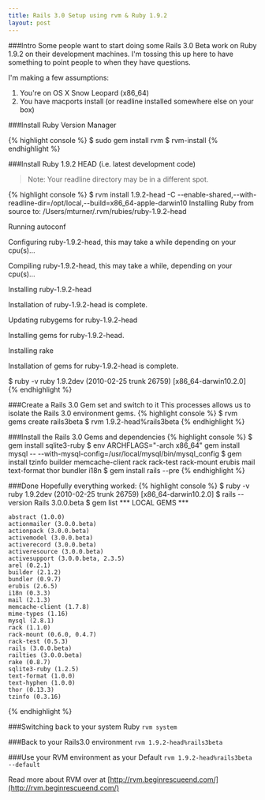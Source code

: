 ```yaml
--- 
title: Rails 3.0 Setup using rvm & Ruby 1.9.2
layout: post
---
```

###Intro
Some people want to start doing some Rails 3.0 Beta work on Ruby 1.9.2 on their development machines. I'm tossing this up here to have something to point people to when they have questions. 

I'm making a few assumptions:  

1. You're on OS X Snow Leopard (x86_64)
2. You have macports install (or readline installed somewhere else on your box) 

###Install Ruby Version Manager  

{% highlight console %}
$ sudo gem install rvm
$ rvm-install
{% endhighlight %}

###Install Ruby 1.9.2 HEAD (i.e. latest development code)
> Note: Your readline directory may be in a different spot.  

{% highlight console %}
$ rvm install 1.9.2-head -C --enable-shared,--with-readline-dir=/opt/local,--build=x86_64-apple-darwin10
Installing Ruby from source to: /Users/mturner/.rvm/rubies/ruby-1.9.2-head

Running autoconf

Configuring ruby-1.9.2-head, this may take a while depending on your cpu(s)...

Compiling ruby-1.9.2-head, this may take a while, depending on your cpu(s)...

Installing ruby-1.9.2-head

Installation of ruby-1.9.2-head is complete.

Updating rubygems for ruby-1.9.2-head

Installing gems for ruby-1.9.2-head.

Installing rake

Installation of gems for ruby-1.9.2-head is complete.

$ ruby -v
ruby 1.9.2dev (2010-02-25 trunk 26759) [x86_64-darwin10.2.0]
{% endhighlight %}


###Create a Rails 3.0 Gem set and switch to it
This processes allows us to isolate the Rails 3.0 environment gems. 
{% highlight console %}
$ rvm gems create rails3beta
$ rvm 1.9.2-head%rails3beta
{% endhighlight %}

###Install the Rails 3.0 Gems and dependencies 
{% highlight console %}
$ gem install sqlite3-ruby
$ env ARCHFLAGS="-arch x86_64" gem install mysql -- --with-mysql-config=/usr/local/mysql/bin/mysql_config
$ gem install tzinfo builder memcache-client rack rack-test rack-mount erubis mail text-format thor bundler i18n
$ gem install rails --pre
{% endhighlight %}

###Done
Hopefully everything worked:
{% highlight console %}
$ ruby -v
  ruby 1.9.2dev (2010-02-25 trunk 26759) [x86_64-darwin10.2.0]
$ rails --version
  Rails 3.0.0.beta
$ gem list
  *** LOCAL GEMS ***

	abstract (1.0.0)
	actionmailer (3.0.0.beta)
	actionpack (3.0.0.beta)
	activemodel (3.0.0.beta)
	activerecord (3.0.0.beta)
	activeresource (3.0.0.beta)
	activesupport (3.0.0.beta, 2.3.5)
	arel (0.2.1)
	builder (2.1.2)
	bundler (0.9.7)
	erubis (2.6.5)
	i18n (0.3.3)
	mail (2.1.3)
	memcache-client (1.7.8)
	mime-types (1.16)
	mysql (2.8.1)
	rack (1.1.0)
	rack-mount (0.6.0, 0.4.7)
	rack-test (0.5.3)
	rails (3.0.0.beta)
	railties (3.0.0.beta)
	rake (0.8.7)
	sqlite3-ruby (1.2.5)
	text-format (1.0.0)
	text-hyphen (1.0.0)
	thor (0.13.3)
	tzinfo (0.3.16)
{% endhighlight %}

###Switching back to your system Ruby
`rvm system`

###Back to your Rails3.0 environment
`rvm 1.9.2-head%rails3beta`

###Use your RVM environment as your Default 
`rvm 1.9.2-head%rails3beta --default`

Read more about RVM over at [http://rvm.beginrescueend.com/](http://rvm.beginrescueend.com/)


